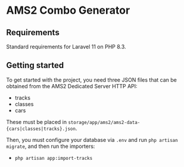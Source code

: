 # AMS2 Combo Generator

## Requirements

Standard requirements for Laravel 11 on PHP 8.3.

## Getting started

To get started with the project, you need three JSON files that can be obtained from the AMS2 Dedicated Server HTTP API:

-   tracks
-   classes
-   cars

These must be placed in `storage/app/ams2/ams2-data-{cars|classes|tracks}.json`.

Then, you must configure your database via `.env` and run `php artisan migrate`, and then run the importers:

-   `php artisan app:import-tracks`
